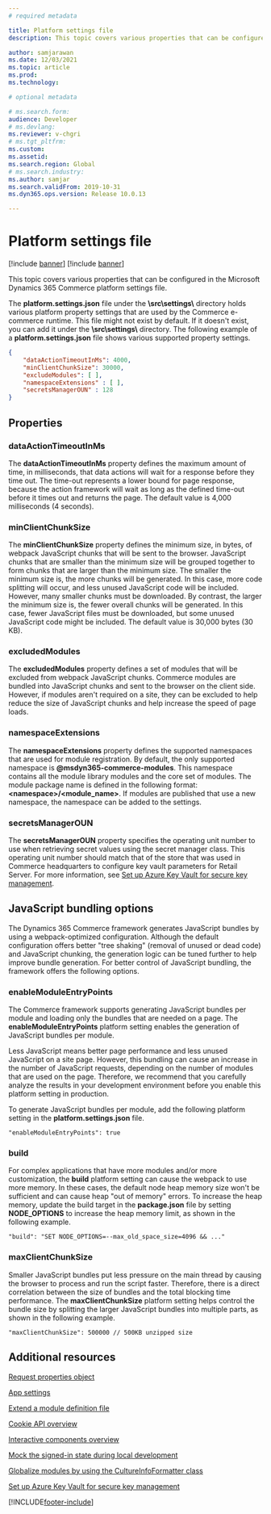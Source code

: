 ```yaml
---
# required metadata

title: Platform settings file
description: This topic covers various properties that can be configured in the Microsoft Dynamics 365 Commerce platform settings file.

author: samjarawan
ms.date: 12/03/2021
ms.topic: article
ms.prod: 
ms.technology: 

# optional metadata

# ms.search.form: 
audience: Developer
# ms.devlang: 
ms.reviewer: v-chgri
# ms.tgt_pltfrm: 
ms.custom: 
ms.assetid: 
ms.search.region: Global
# ms.search.industry: 
ms.author: samjar
ms.search.validFrom: 2019-10-31
ms.dyn365.ops.version: Release 10.0.13

---
```


# Platform settings file

[!include [banner](../includes/banner.md)]
[!include [banner](../includes/preview-banner.md)]

This topic covers various properties that can be configured in the Microsoft Dynamics 365 Commerce platform settings file.

The **platform.settings.json** file under the **\\src\\settings\\** directory holds various platform property settings that are used by the Commerce e-commerce runtime. This file might not exist by default. If it doesn't exist, you can add it under the **\\src\\settings\\** directory. The following example of a **platform.settings.json** file shows various supported property settings.

```json
{
    "dataActionTimeoutInMs": 4000,
    "minClientChunkSize": 30000,
    "excludeModules": [ ],
    "namespaceExtensions" : [ ],
    "secretsManagerOUN" : 128
}
```

## Properties

### dataActionTimeoutInMs

The **dataActionTimeoutInMs** property defines the maximum amount of time, in milliseconds, that data actions will wait for a response before they time out. The time-out represents a lower bound for page response, because the action framework will wait as long as the defined time-out before it times out and returns the page. The default value is 4,000 milliseconds (4 seconds).

### minClientChunkSize

The **minClientChunkSize** property defines the minimum size, in bytes, of webpack JavaScript chunks that will be sent to the browser. JavaScript chunks that are smaller than the minimum size will be grouped together to form chunks that are larger than the minimum size. The smaller the minimum size is, the more chunks will be generated. In this case, more code splitting will occur, and less unused JavaScript code will be included. However, many smaller chunks must be downloaded. By contrast, the larger the minimum size is, the fewer overall chunks will be generated. In this case, fewer JavaScript files must be downloaded, but some unused JavaScript code might be included. The default value is 30,000 bytes (30 KB).

### excludedModules

The **excludedModules** property defines a set of modules that will be excluded from webpack JavaScript chunks. Commerce modules are bundled into JavaScript chunks and sent to the browser on the client side. However, if modules aren't required on a site, they can be excluded to help reduce the size of JavaScript chunks and help increase the speed of page loads.

### namespaceExtensions

The **namespaceExtensions** property defines the supported namespaces that are used for module registration. By default, the only supported namespace is **@msdyn365-commerce-modules**. This namespace contains all the module library modules and the core set of modules. The module package name is defined in the following format: **\<namespace\>\/\<module_name\>**. If modules are published that use a new namespace, the namespace can be added to the settings.

### secretsManagerOUN

The **secretsManagerOUN** property specifies the operating unit number to use when retrieving secret values using the secret manager class. This operating unit number should match that of the store that was used in Commerce headquarters to configure key vault parameters for Retail Server. For more information, see [Set up Azure Key Vault for secure key management](set-up-key-vault.md).

## JavaScript bundling options

The Dynamics 365 Commerce framework generates JavaScript bundles by using a webpack-optimized configuration. Although the default configuration offers better "tree shaking" (removal of unused or dead code) and JavaScript chunking, the generation logic can be tuned further to help improve bundle generation. For better control of JavaScript bundling, the framework offers the following options. 

### enableModuleEntryPoints

The Commerce framework supports generating JavaScript bundles per module and loading only the bundles that are needed on a page. The **enableModuleEntryPoints** platform setting enables the generation of JavaScript bundles per module.

Less JavaScript means better page performance and less unused JavaScript on a site page. However, this bundling can cause an increase in the number of JavaScript requests, depending on the number of modules that are used on the page. Therefore, we recommend that you carefully analyze the results in your development environment before you enable this platform setting in production.

To generate JavaScript bundles per module, add the following platform setting in the **platform.settings.json** file.

`"enableModuleEntryPoints": true`

### build

For complex applications that have more modules and/or more customization, the **build** platform setting can cause the webpack to use more memory. In these cases, the default node heap memory size won't be sufficient and can cause heap "out of memory" errors. To increase the heap memory, update the build target in the **package.json** file by setting **NODE_OPTIONS** to increase the heap memory limit, as shown in the following example.

`"build": "SET NODE_OPTIONS=--max_old_space_size=4096 && ..."`

### maxClientChunkSize

Smaller JavaScript bundles put less pressure on the main thread by causing the browser to process and run the script faster. Therefore, there is a direct correlation between the size of bundles and the total blocking time performance. The **maxClientChunkSize** platform setting helps control the bundle size by splitting the larger JavaScript bundles into multiple parts, as shown in the following example.  

`"maxClientChunkSize": 500000 // 500KB unzipped size`

## Additional resources

[Request properties object](request-properties-object.md)

[App settings](app-settings.md)

[Extend a module definition file](extend-module-definition.md)

[Cookie API overview](cookie-api-overview.md)

[Interactive components overview](interactive-components.md)

[Mock the signed-in state during local development](mock-sign-in.md)

[Globalize modules by using the CultureInfoFormatter class](globalize-modules.md)

[Set up Azure Key Vault for secure key management](set-up-key-vault.md)


[!INCLUDE[footer-include](../../includes/footer-banner.md)]
